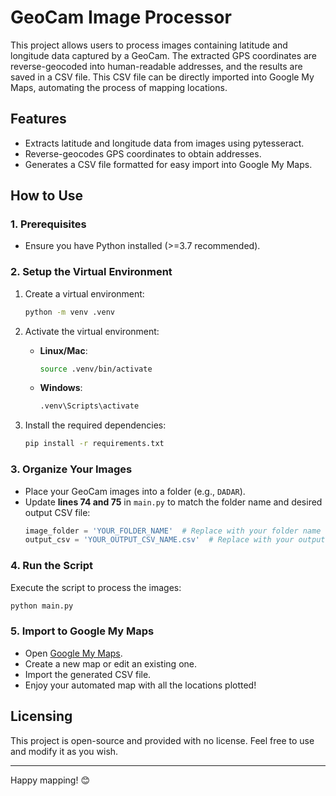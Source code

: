  # GeoCam Image Processor

 This project allows users to process images containing latitude and longitude data captured by a GeoCam. The extracted GPS coordinates are reverse-geocoded into human-readable addresses, and the results are saved in a CSV file. This CSV file can be directly imported into Google My Maps, automating the process of mapping locations.

 ## Features
 - Extracts latitude and longitude data from images using pytesseract.
 - Reverse-geocodes GPS coordinates to obtain addresses.
 - Generates a CSV file formatted for easy import into Google My Maps.

 ## How to Use

 ### 1. Prerequisites
 - Ensure you have Python installed (>=3.7 recommended).
 ### 2. Setup the Virtual Environment
 1. Create a virtual environment:
    ```bash
    python -m venv .venv
    ```
 2. Activate the virtual environment:
    - **Linux/Mac**:
      ```bash
      source .venv/bin/activate
      ```
    - **Windows**:
      ```cmd
      .venv\Scripts\activate
      ```

 3. Install the required dependencies:
    ```bash
    pip install -r requirements.txt
    ```

 ### 3. Organize Your Images
 - Place your GeoCam images into a folder (e.g., `DADAR`).
 - Update **lines 74 and 75** in `main.py` to match the folder name and desired output CSV file:
   ```python
   image_folder = 'YOUR_FOLDER_NAME'  # Replace with your folder name
   output_csv = 'YOUR_OUTPUT_CSV_NAME.csv'  # Replace with your output CSV file name
   ```

 ### 4. Run the Script
 Execute the script to process the images:
 ```bash
 python main.py
 ```

 ### 5. Import to Google My Maps
 - Open [Google My Maps](https://www.google.com/mymaps).
 - Create a new map or edit an existing one.
 - Import the generated CSV file.
 - Enjoy your automated map with all the locations plotted!

 ## Licensing
 This project is open-source and provided with no license. Feel free to use and modify it as you wish.

 ---

 Happy mapping! 😊
